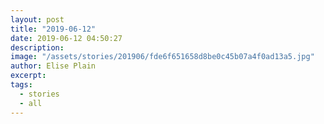```yaml
---
layout: post
title: "2019-06-12"
date: 2019-06-12 04:50:27
description: 
image: "/assets/stories/201906/fde6f651658d8be0c45b07a4f0ad13a5.jpg"
author: Elise Plain
excerpt: 
tags: 
  - stories
  - all
---
```



<p></p>
